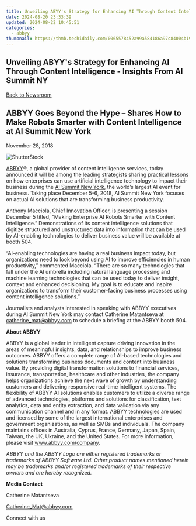 ```yaml
---
title: Unveiling ABYY's Strategy for Enhancing AI Through Content Intelligence - Insights From AI Summit NY
date: 2024-08-20 23:33:39
updated: 2024-08-22 10:45:51
categories:
  - abbyy
thumbnail: https://thmb.techidaily.com/0065578452a99a584186a97c84004b198beda17f3d048ac4c37464f22c69f0f1.jpg
---
```


## Unveiling ABYY's Strategy for Enhancing AI Through Content Intelligence - Insights From AI Summit NY

[Back to Newsroom](https://tools.techidaily.com/abbyy/products/)

## ABBYY Goes Beyond the Hype – Shares How to Make Robots Smarter with Content Intelligence at AI Summit New York

November 28, 2018

![ShutterStock](https://content.abbyy.com/-/media/project/abbyy/abbyy/branchtemplates/shutterstock_1272462163_1296-x-729.jpg?h=729&iar=0&w=1296)

[ABBYY](https://tools.techidaily.com/abbyy/products/)®, a global provider of content intelligence services, today announced it will be among the leading strategists sharing practical lessons on how enterprises can use artificial intelligence technology to impact their business during the [AI Summit New York](https://theaisummit.com/newyork/ "AI Summit New York"), the world’s largest AI event for business. Taking place December 5-6, 2018, AI Summit New York focuses on actual AI solutions that are transforming business productivity.

Anthony Macciola, Chief Innovation Officer, is presenting a session December 5 titled, “Making Enterprise AI Robots Smarter with Content Intelligence.” Demonstrations of its content intelligence solutions that digitize structured and unstructured data into information that can be used by AI-enabling technologies to deliver business value will be available at booth 504.

“AI-enabling technologies are having a real business impact today, but organizations need to look beyond using AI to improve efficiencies in human productivity,” commented Macciola. “There are so many technologies that fall under the AI umbrella including natural language processing and machine learning technologies that can be used today to deliver insight, context and enhanced decisioning. My goal is to educate and inspire organizations to transform their customer-facing business processes using content intelligence solutions.”

Journalists and analysts interested in speaking with ABBYY executives during AI Summit New York may contact Catherine Matantseva at [catherine\_mat@abbyy.com](https://tools.techidaily.com/abbyy/products/) to schedule a briefing at the ABBYY booth 504.

  
**About ABBYY**

ABBYY is a global leader in intelligent capture driving innovation in the areas of meaningful insights, data, and relationships to improve business outcomes. ABBYY offers a complete range of AI-based technologies and solutions transforming business documents and content into business value. By providing digital transformation solutions to financial services, insurance, transportation, healthcare and other industries, the company helps organizations achieve the next wave of growth by understanding customers and delivering responsive real-time intelligent systems. The flexibility of ABBYY AI solutions enables customers to utilize a diverse range of advanced technologies, platforms and solutions for classification, text analytics, data and entity extraction, and data validation via any communication channel and in any format. ABBYY technologies are used and licensed by some of the largest international enterprises and government organizations, as well as SMBs and individuals. The company maintains offices in Australia, Cyprus, France, Germany, Japan, Spain, Taiwan, the UK, Ukraine, and the United States. For more information, please visit www.abbyy.com/company.

_ABBYY and the ABBYY Logo are either registered trademarks or trademarks of ABBYY Software Ltd. Other product names mentioned herein may be trademarks and/or registered trademarks of their respective owners and are hereby recognized._

  
**Media Contact**

Catherine Matantseva

[Catherine\_Mat@abbyy.com](https://tools.techidaily.com/abbyy/products/)

  
Connect with us

<ins class="adsbygoogle"
     style="display:block"
     data-ad-format="autorelaxed"
     data-ad-client="ca-pub-7571918770474297"
     data-ad-slot="1223367746"></ins>



<ins class="adsbygoogle"
     style="display:block"
     data-ad-client="ca-pub-7571918770474297"
     data-ad-slot="8358498916"
     data-ad-format="auto"
     data-full-width-responsive="true"></ins>

